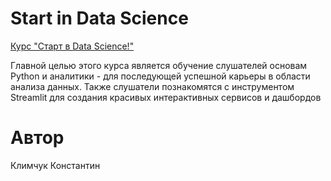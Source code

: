 # Start in Data Science
[Курс "Старт в Data Science!"](https://stepik.org/course/194633/info)

Главной целью этого курса является обучение слушателей основам Python и аналитики - для последующей успешной карьеры в области анализа данных. Также слушатели познакомятся с инструментом Streamlit для создания красивых интерактивных сервисов и дашбордов

# Автор
Климчук Константин 
